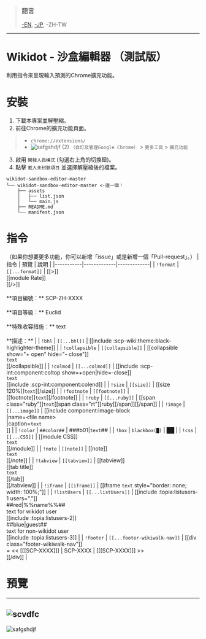 > ### 語言
> [-EN](https://github.com/7happy7/wikidot-sandbox-editor), [-JP](https://github.com/7happy7/wikidot-sandbox-editor-ja), -ZH-TW

----
# Wikidot - 沙盒編輯器 （測試版）
利用指令來呈現輸入預測的Chrome擴充功能。

# 安裝
1. 下載本專案並解壓縮。
2. 前往Chrome的擴充功能頁面。
> * `chrome://extensions/`
> * ![safgshdjf (2)](https://user-images.githubusercontent.com/49482246/84563612-c54c4b80-ad97-11ea-9559-584dcc268f4f.png) `（自訂及管理Google Chrome）` > `更多工具` > `擴充功能`
3. 啟用 `開發人員模式` (勾選右上角的切換鈕)。
4. 點擊 `載入未封裝項目` 並選擇解壓縮後的檔案。
```
wikidot-sandbox-editor-master
└── wikidot-sandbox-editor-master <-這一個！
    ├── assets
    │   ├── list.json
    │   └── main.js
    ├── README.md
    └── manifest.json
```
# 指令
（如果你想要更多功能，你可以新增「issue」或是新增一個「Pull-request」。）
| 指令  | 預覽 | 說明 |
|-----------|-------------|-------------|
| `!format` | `[[...format]]` | [[>]]<br />[[module Rate]]<br />[[/>]]<br /><br />\**項目編號：\*\* SCP-ZH-XXXX<br /><br />\*\*項目等級：\*\* Euclid<br /><br />\*\*特殊收容措施：\*\* text<br /><br />\*\*描述：\*\*  |
| `!bhl` | `[[...bhl]]` | [[include :scp-wiki:theme:black-highlighter-theme]] |
| `!collapsible` | `[[collapsible]]` | [[collapsible show="+ open" hide="- close"]]<br />`text`<br />[[/collapsible]] |
| `!colmod` | `[[...colmod]]` | [[include :scp-int:component:coltop show=+open\|hide=-close]]<br />`text`<br />[[include :scp-int:component:colend]] |
| `!size` | `[[size]]` | [[size 120%]]`text`[[/size]] |
| `!footnote` | `[[footnote]]` | [[footnote]]`text`[[/footnote]] |
| `!ruby` | `[[...ruby]]` | [[span class="ruby"]]`text`[[span class="rt"]]ruby[[/span]][[/span]] |
| `!image` | `[[...image]]` | [[include component:image-block<br />\|name=\<file name\><br />\|caption=`text`<br />]] |
| `!color` | `##color##` | ###b01\|`text`## |
| `!box` | `blackbox(█)` | ██ |
| `!css` | `[[...CSS]]` | [[module CSS]]<br />`text`<br />[[/module]] |
| `!note` | `[[note]]` | [[note]]<br />`text`<br />[[/note]] |
| `!tabview` | `[[tabview]]` | [[tabview]]<br />[[tab title]]<br />`text`<br />[[/tab]]<br />[[/tabview]] |
| `!iframe` | `[[iframe]]` | [[iframe `text` style=\"border: none; width: 100%;\"]] |
| `!listUsers` | `[[...listUsers]]` | [[include :topia:listusers-1 users="."]]<br />##red\|%%name%%##<br />text for wikidot user<br />[[include :topia:listusers-2]]<br />##blue\|guest##<br />text for non-wikidot user<br />[[include :topia:listusers-3]] |
| `!footer` | `[[...footer-wikiwalk-nav]]` | [[div class="footer-wikiwalk-nav"]]<br />= << [[[SCP-XXXX]]] \| SCP-XXXX \| [[[SCP-XXXX]]] >><br />[[/div]] |

# 預覽
----
![scvdfc](https://user-images.githubusercontent.com/43753315/86227118-2dd06080-bbbf-11ea-96bb-eb1a725f3e96.png)
----
![safgshdjf](https://user-images.githubusercontent.com/43753315/86227245-53f60080-bbbf-11ea-87aa-66ee8abee1f6.png)
